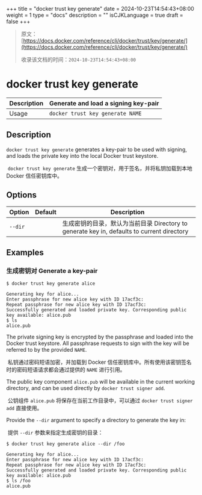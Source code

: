 +++
title = "docker trust key generate"
date = 2024-10-23T14:54:43+08:00
weight = 1
type = "docs"
description = ""
isCJKLanguage = true
draft = false
+++

> 原文：[https://docs.docker.com/reference/cli/docker/trust/key/generate/](https://docs.docker.com/reference/cli/docker/trust/key/generate/)
>
> 收录该文档的时间：`2024-10-23T14:54:43+08:00`

# docker trust key generate

| Description | Generate and load a signing key-pair |
| :---------- | ------------------------------------ |
| Usage       | `docker trust key generate NAME`     |

## Description

`docker trust key generate` generates a key-pair to be used with signing, and loads the private key into the local Docker trust keystore.

​	`docker trust key generate` 生成一个密钥对，用于签名，并将私钥加载到本地 Docker 信任密钥库中。

## Options

| Option  | Default | Description                                                  |
| ------- | ------- | ------------------------------------------------------------ |
| `--dir` |         | 生成密钥的目录，默认为当前目录 Directory to generate key in, defaults to current directory |

## Examples

### 生成密钥对 Generate a key-pair



```console
$ docker trust key generate alice

Generating key for alice...
Enter passphrase for new alice key with ID 17acf3c:
Repeat passphrase for new alice key with ID 17acf3c:
Successfully generated and loaded private key. Corresponding public key available: alice.pub
$ ls
alice.pub
```

The private signing key is encrypted by the passphrase and loaded into the Docker trust keystore. All passphrase requests to sign with the key will be referred to by the provided `NAME`.

​	私钥通过密码短语加密，并加载到 Docker 信任密钥库中。所有使用该密钥签名时的密码短语请求都会通过提供的 `NAME` 进行引用。

The public key component `alice.pub` will be available in the current working directory, and can be used directly by `docker trust signer add`.

​	公钥组件 `alice.pub` 将保存在当前工作目录中，可以通过 `docker trust signer add` 直接使用。

Provide the `--dir` argument to specify a directory to generate the key in:

​	提供 `--dir` 参数来指定生成密钥的目录：



```console
$ docker trust key generate alice --dir /foo

Generating key for alice...
Enter passphrase for new alice key with ID 17acf3c:
Repeat passphrase for new alice key with ID 17acf3c:
Successfully generated and loaded private key. Corresponding public key available: alice.pub
$ ls /foo
alice.pub
```
